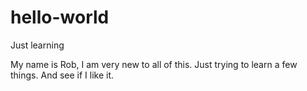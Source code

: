 # hello-world
Just learning

My name is Rob, I am very new to all of this. Just trying to learn a few things. And see if I like it.
